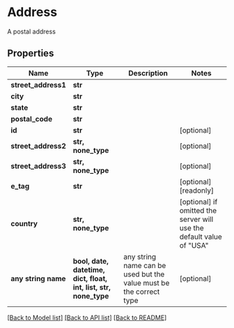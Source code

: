 # Address

A postal address

## Properties
Name | Type | Description | Notes
------------ | ------------- | ------------- | -------------
**street_address1** | **str** |  | 
**city** | **str** |  | 
**state** | **str** |  | 
**postal_code** | **str** |  | 
**id** | **str** |  | [optional] 
**street_address2** | **str, none_type** |  | [optional] 
**street_address3** | **str, none_type** |  | [optional] 
**e_tag** | **str** |  | [optional] [readonly] 
**country** | **str, none_type** |  | [optional]  if omitted the server will use the default value of "USA"
**any string name** | **bool, date, datetime, dict, float, int, list, str, none_type** | any string name can be used but the value must be the correct type | [optional]

[[Back to Model list]](../README.md#documentation-for-models) [[Back to API list]](../README.md#documentation-for-api-endpoints) [[Back to README]](../README.md)


